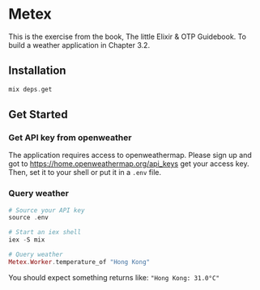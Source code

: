 # Metex

This is the exercise from the book, The little Elixir & OTP Guidebook.
To build a weather application in Chapter 3.2.

## Installation

```elixir
mix deps.get
```

## Get Started

### Get API key from openweather

The application requires access to openweathermap.
Please sign up and got to https://home.openweathermap.org/api_keys get your access key. Then, set it to your shell or put it in a `.env` file.

### Query weather

```elixir
# Source your API key
source .env

# Start an iex shell
iex -S mix

# Query weather
Metex.Worker.temperature_of "Hong Kong"
```

You should expect something returns like:
`"Hong Kong: 31.0°C"`
